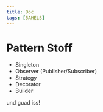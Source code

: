 ```yaml
---
title: Doc
tags: [5AHELS]
---
```


# Pattern Stoff

- Singleton
- Observer (Publisher/Subscriber)
- Strategy
- Decorator
- Builder

und guad iss!



